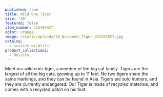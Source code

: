 ```yaml
---
published: true
title: Wild One Tiger
size: '20'
featured: false
item_number: 415454RCY
color: Orange
image: /static/uploads/20_Wildonez_Tiger_415454RCY.jpg
catalog:
  - sealife-wildlife
product_collections:
  - Recycle
---
```

Meet our wild onez tiger, a member of the big cat family. Tigers are the largest of all the big cats, growing up to 11 feet. No two tigers share the same markings, and they can be found in Asia. Tigers are solo hunters, and they are currently endangered. Our Tiger is made of recycled materials, and comes with a recycled patch on his foot.
